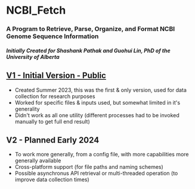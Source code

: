 # NCBI_Fetch
### A Program to Retrieve, Parse, Organize, and Format NCBI Genome Sequence Information
##### Initially Created for Shashank Pathak and Guohui Lin, PhD of the University of Alberta
#####
## [V1 - Initial Version - Public](./V1/.)
- Created Summer 2023, this was the first & only version, used for data collection for research purposes
- Worked for specific files & inputs used, but somewhat limited in it's generality
- Didn't work as all one utility (different processes had to be invoked manually to get full end result)
## V2 - Planned Early 2024
- To work more generally, from a config file, with more capabilities more generally available
- Cross-platform support (for file paths and naming schemes)
- Possible asynchronus API retrieval or multi-threaded operation (to improve data collection times)
